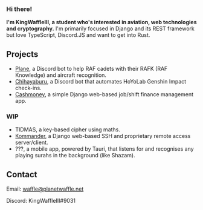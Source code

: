 ### Hi there!

**I'm KingWaffleIII, a student who's interested in aviation, web technologies and cryptography.**
I'm primarily focused in Django and its REST framework but love TypeScript, Discord.JS and want to get into Rust.

## Projects
- [Plane](https://github.com/KingWaffleIII/plane), a Discord bot to help RAF cadets with their RAFK (RAF Knowledge) and aircraft recognition.
- [Chihayaburu](https://github.com/KingWaffleIII/chihayaburu), a Discord bot that automates HoYoLab Genshin Impact check-ins.
- [Cashmoney](https://github.com/KingWaffleIII/cashmoney), a simple Django web-based job/shift finance management app.

### WIP
- TIDMAS, a key-based cipher using maths.
- [Kommander](https://github.com/KingWaffleIII/kommander), a Django web-based SSH and proprietary remote access server/client.
- ???, a mobile app, powered by Tauri, that listens for and recognises any playing surahs in the background (like Shazam).

## Contact
Email: waffle@planetwaffle.net

Discord: KingWaffleIII#9031
